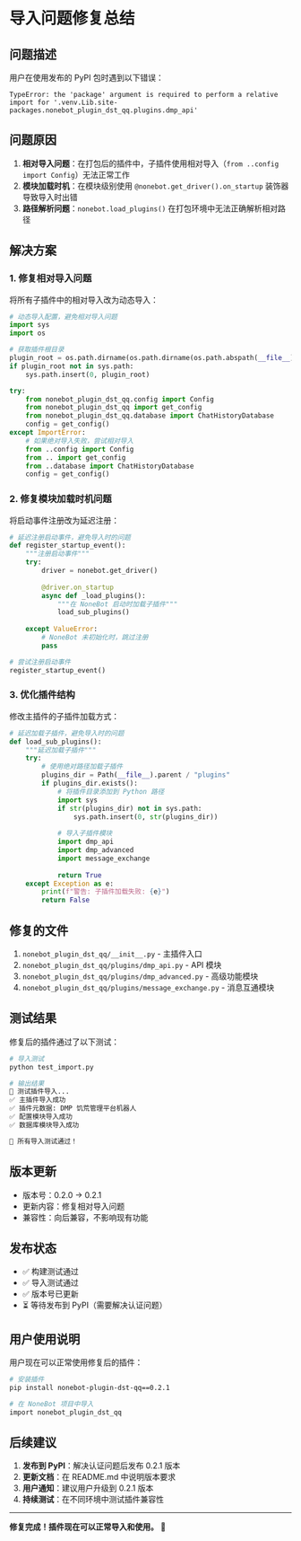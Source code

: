 # 导入问题修复总结

## 问题描述

用户在使用发布的 PyPI 包时遇到以下错误：

```
TypeError: the 'package' argument is required to perform a relative import for '.venv.Lib.site-packages.nonebot_plugin_dst_qq.plugins.dmp_api'
```

## 问题原因

1. **相对导入问题**：在打包后的插件中，子插件使用相对导入（`from ..config import Config`）无法正常工作
2. **模块加载时机**：在模块级别使用 `@nonebot.get_driver().on_startup` 装饰器导致导入时出错
3. **路径解析问题**：`nonebot.load_plugins()` 在打包环境中无法正确解析相对路径

## 解决方案

### 1. 修复相对导入问题

将所有子插件中的相对导入改为动态导入：

```python
# 动态导入配置，避免相对导入问题
import sys
import os

# 获取插件根目录
plugin_root = os.path.dirname(os.path.dirname(os.path.abspath(__file__)))
if plugin_root not in sys.path:
    sys.path.insert(0, plugin_root)

try:
    from nonebot_plugin_dst_qq.config import Config
    from nonebot_plugin_dst_qq import get_config
    from nonebot_plugin_dst_qq.database import ChatHistoryDatabase
    config = get_config()
except ImportError:
    # 如果绝对导入失败，尝试相对导入
    from ..config import Config
    from .. import get_config
    from ..database import ChatHistoryDatabase
    config = get_config()
```

### 2. 修复模块加载时机问题

将启动事件注册改为延迟注册：

```python
# 延迟注册启动事件，避免导入时的问题
def register_startup_event():
    """注册启动事件"""
    try:
        driver = nonebot.get_driver()
        
        @driver.on_startup
        async def _load_plugins():
            """在 NoneBot 启动时加载子插件"""
            load_sub_plugins()
            
    except ValueError:
        # NoneBot 未初始化时，跳过注册
        pass

# 尝试注册启动事件
register_startup_event()
```

### 3. 优化插件结构

修改主插件的子插件加载方式：

```python
# 延迟加载子插件，避免导入时的问题
def load_sub_plugins():
    """延迟加载子插件"""
    try:
        # 使用绝对路径加载子插件
        plugins_dir = Path(__file__).parent / "plugins"
        if plugins_dir.exists():
            # 将插件目录添加到 Python 路径
            import sys
            if str(plugins_dir) not in sys.path:
                sys.path.insert(0, str(plugins_dir))
            
            # 导入子插件模块
            import dmp_api
            import dmp_advanced
            import message_exchange
            
            return True
    except Exception as e:
        print(f"警告: 子插件加载失败: {e}")
        return False
```

## 修复的文件

1. `nonebot_plugin_dst_qq/__init__.py` - 主插件入口
2. `nonebot_plugin_dst_qq/plugins/dmp_api.py` - API 模块
3. `nonebot_plugin_dst_qq/plugins/dmp_advanced.py` - 高级功能模块
4. `nonebot_plugin_dst_qq/plugins/message_exchange.py` - 消息互通模块

## 测试结果

修复后的插件通过了以下测试：

```bash
# 导入测试
python test_import.py

# 输出结果
🧪 测试插件导入...
✅ 主插件导入成功
✅ 插件元数据: DMP 饥荒管理平台机器人
✅ 配置模块导入成功
✅ 数据库模块导入成功

🎉 所有导入测试通过！
```

## 版本更新

- 版本号：0.2.0 → 0.2.1
- 更新内容：修复相对导入问题
- 兼容性：向后兼容，不影响现有功能

## 发布状态

- ✅ 构建测试通过
- ✅ 导入测试通过
- ✅ 版本号已更新
- ⏳ 等待发布到 PyPI（需要解决认证问题）

## 用户使用说明

用户现在可以正常使用修复后的插件：

```bash
# 安装插件
pip install nonebot-plugin-dst-qq==0.2.1

# 在 NoneBot 项目中导入
import nonebot_plugin_dst_qq
```

## 后续建议

1. **发布到 PyPI**：解决认证问题后发布 0.2.1 版本
2. **更新文档**：在 README.md 中说明版本要求
3. **用户通知**：建议用户升级到 0.2.1 版本
4. **持续测试**：在不同环境中测试插件兼容性

---

**修复完成！插件现在可以正常导入和使用。** 🎉 